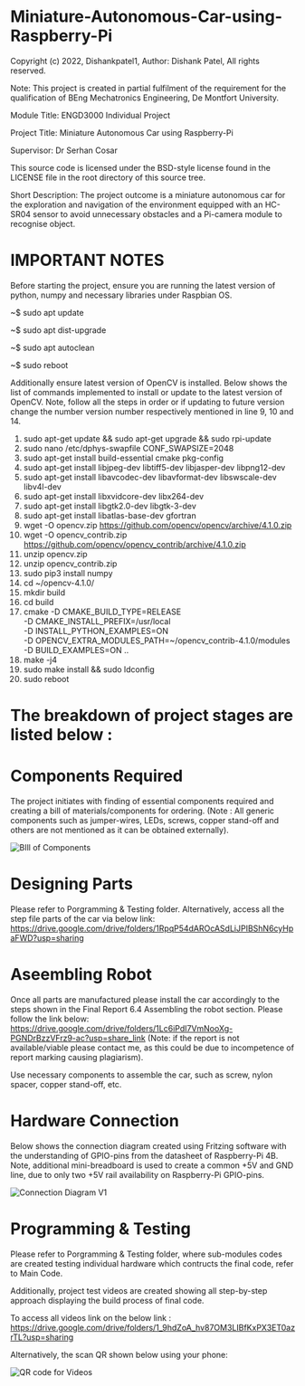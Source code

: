 # Miniature-Autonomous-Car-using-Raspberry-Pi

Copyright (c) 2022, Dishankpatel1,
Author: Dishank Patel,
All rights reserved.

Note: This project is created in partial fulfilment of the requirement for the qualification of BEng Mechatronics Engineering, De Montfort University.

Module Title: ENGD3000 Individual Project 

Project Title: Miniature Autonomous Car using Raspberry-Pi

Supervisor: Dr Serhan Cosar


This source code is licensed under the BSD-style license found in the
LICENSE file in the root directory of this source tree. 


Short Description:
The project outcome is a miniature autonomous car for the exploration and navigation of the environment equipped with an HC-SR04 sensor to avoid unnecessary obstacles and a Pi-camera module to recognise object.

# IMPORTANT NOTES
Before starting the project, ensure you are running the latest version of python, numpy and necessary libraries under Raspbian OS. 

~$ sudo apt update

~$ sudo apt dist-upgrade

~$ sudo apt autoclean

~$ sudo reboot

Additionally ensure latest version of OpenCV is installed. Below shows the list of commands implemented to install or update to the latest version of OpenCV. Note, follow all the steps in order or if updating to future version change the number version number respectively mentioned in line 9, 10 and 14.

1.	sudo apt-get update && sudo apt-get upgrade && sudo rpi-update
2.	sudo nano /etc/dphys-swapfile 
CONF_SWAPSIZE=2048
3.	sudo apt-get install build-essential cmake pkg-config
4.	sudo apt-get install libjpeg-dev libtiff5-dev libjasper-dev libpng12-dev
5.	sudo apt-get install libavcodec-dev libavformat-dev libswscale-dev libv4l-dev
6.	sudo apt-get install libxvidcore-dev libx264-dev
7.	sudo apt-get install libgtk2.0-dev libgtk-3-dev
8.	sudo apt-get install libatlas-base-dev gfortran
9.	wget -O opencv.zip https://github.com/opencv/opencv/archive/4.1.0.zip
10.	wget -O opencv_contrib.zip https://github.com/opencv/opencv_contrib/archive/4.1.0.zip
11.	unzip opencv.zip
12.	unzip opencv_contrib.zip
13.	sudo pip3 install numpy
14.	cd ~/opencv-4.1.0/
15.	mkdir build
16.	cd build
17.	cmake -D CMAKE_BUILD_TYPE=RELEASE \
-D CMAKE_INSTALL_PREFIX=/usr/local \
-D INSTALL_PYTHON_EXAMPLES=ON \
-D OPENCV_EXTRA_MODULES_PATH=~/opencv_contrib-4.1.0/modules \
 -D BUILD_EXAMPLES=ON ..
18.	make -j4
19.	sudo make install && sudo ldconfig
20.	sudo reboot


# The breakdown of project stages are listed below :

# Components Required 
The project initiates with finding of essential components required and creating a bill of materials/components for ordering. (Note : All generic components such as jumper-wires, LEDs, screws, copper stand-off and others are not mentioned as it can be obtained externally).

![BIll of Components](https://user-images.githubusercontent.com/100168764/168693849-db7f2071-b8d6-4ef0-8321-943c269cd5ff.jpg)


# Designing Parts 
Please refer to Porgramming & Testing folder. Alternatively, access all the step file parts of the car via below link: 
https://drive.google.com/drive/folders/1RpqP54dAROcASdLiJPIBShN6cyHpaFWD?usp=sharing 


# Aseembling Robot 
Once all parts are manufactured please install the car accordingly to the steps shown in the Final Report 6.4 Assembling the robot section. Please follow the link below:
https://drive.google.com/drive/folders/1Lc6iPdI7VmNooXg-PGNDrBzzVFrz9-ac?usp=share_link
(Note: if the report is not available/viable please contact me, as this could be due to incompetence of report marking causing plagiarism).

Use necessary components to assemble the car, such as screw, nylon spacer, copper stand-off, etc.


# Hardware Connection
Below shows the connection diagram created using Fritzing software with the understanding of GPIO-pins from the datasheet of Raspberry-Pi 4B. Note, additional mini-breadboard is used to create a common +5V and GND line, due to only two +5V rail availability on Raspberry-Pi GPIO-pins.

![Connection Diagram V1](https://user-images.githubusercontent.com/100168764/168692178-78408471-d456-4aa8-9913-b72c7e377bc6.jpg)

# Programming & Testing 

Please refer to Porgramming & Testing folder, where sub-modules codes are created testing individual hardware which contructs the final code, refer to Main Code.

Additionally, project test videos are created showing all step-by-step approach displaying the build process of final code.

To access all videos link on the below link :
https://drive.google.com/drive/folders/1_9hdZoA_hv87OM3LIBfKxPX3ET0azrTL?usp=sharing 

Alternatively, the scan QR shown below using your phone:

![QR code for Videos](https://user-images.githubusercontent.com/100168764/168691425-b1d91318-60fc-4dc8-8047-24cf7a5cc1f4.png)

